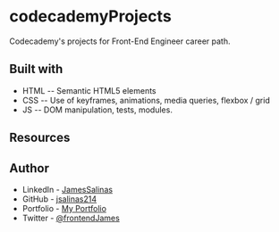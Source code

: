 # codecademyProjects
Codecademy's projects for Front-End Engineer career path.

## Built with
- HTML -- Semantic HTML5 elements
- CSS -- Use of keyframes, animations, media queries, flexbox / grid
- JS -- DOM manipulation, tests, modules.

## Resources

## Author
- LinkedIn - [JamesSalinas](https://www.linkedin.com/in/james-salinas-06a505199)
- GitHub - [jsalinas214](https://www.github.com/jsalinas214) 
- Portfolio - [My Portfolio](http://james-salinas.com/)
- Twitter - [@frontendJames](https://twitter.com/frontendJames)
